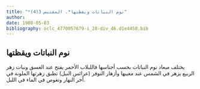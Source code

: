 ```yaml
---
title: "*نوم النباتات ويقظتها*. المقتبس 3(4)"
author: 
date: 1908-05-03
bibliography: oclc_4770057679-i_28-div_46.d1e4450.bib
---
```




##  نوم النباتات ويقظتها 


 يختلف ميعاد نوم النباتات بحسب أجناسها فاللبلاب الأحمر يفتح عند الغسق ونبات زهر الربيع يزهر في الشمس عند مغيبها وأزهار النوفر (عرائس النيل) تطبق زهرتها الملونة في آخر النهار وتغوص في الماء في الليل. 
